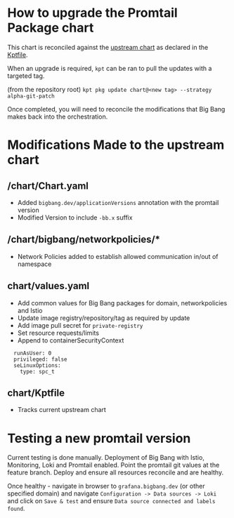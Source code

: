 # How to upgrade the Promtail Package chart

This chart is reconciled against the [upstream chart](https://github.com/grafana/helm-charts/tree/main/charts/promtail) as declared in the [Kptfile](../chart/Kptfile).

When an upgrade is required, `kpt` can be ran to pull the updates with a targeted tag.

(from the repository root)
`kpt pkg update chart@<new tag> --strategy alpha-git-patch`

Once completed, you will need to reconcile the modifications that Big Bang makes back into the orchestration.

# Modifications Made to the upstream chart

## /chart/Chart.yaml
- Added `bigbang.dev/applicationVersions` annotation with the promtail version
- Modified Version to include `-bb.x` suffix

## /chart/bigbang/networkpolicies/*
- Network Policies added to establish allowed communication in/out of namespace

## chart/values.yaml
- Add common values for Big Bang packages for domain, networkpolicies and Istio
- Update image registry/repository/tag as required by update
- Add image pull secret for `private-registry`
- Set resource requests/limits
- Append to containerSecurityContext
```
  runAsUser: 0
  privileged: false
  seLinuxOptions:
    type: spc_t
```
## chart/Kptfile
- Tracks current upstream chart

# Testing a new promtail version

Current testing is done manually. Deployment of Big Bang with Istio, Monitoring, Loki and Promtail enabled. Point the promtail git values at the feature branch. Deploy and ensure all resources reconcile and are healthy.

Once healthy - navigate in browser to `grafana.bigbang.dev` (or other specified domain) and navigate `Configuration -> Data sources -> Loki` and click on `Save & test` and ensure `Data source connected and labels found`.
